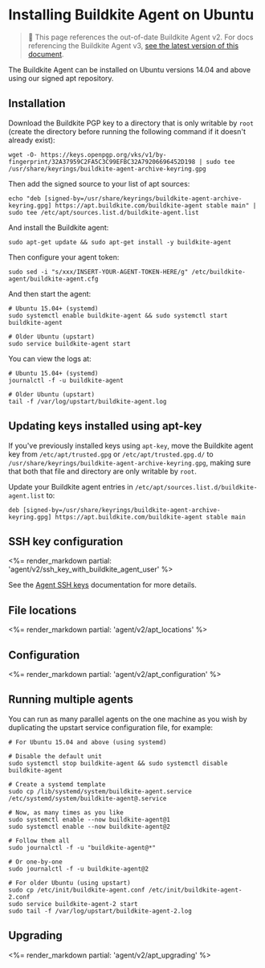 # Installing Buildkite Agent on Ubuntu

>🚧 This page references the out-of-date Buildkite Agent v2.
> For docs referencing the Buildkite Agent v3, <a href="/docs/agent/v3/ubuntu">see the latest version of this document</a>.

The Buildkite Agent can be installed on Ubuntu versions 14.04 and above using our signed apt repository.


## Installation

Download the Buildkite PGP key to a directory that is only writable by `root` (create the directory before running the following command if it doesn't already exist):

```shell
wget -O- https://keys.openpgp.org/vks/v1/by-fingerprint/32A37959C2FA5C3C99EFBC32A79206696452D198 | sudo tee /usr/share/keyrings/buildkite-agent-archive-keyring.gpg
```

Then add the signed source to your list of apt sources:

```shell
echo "deb [signed-by=/usr/share/keyrings/buildkite-agent-archive-keyring.gpg] https://apt.buildkite.com/buildkite-agent stable main" | sudo tee /etc/apt/sources.list.d/buildkite-agent.list
```

And install the Buildkite agent:

```shell
sudo apt-get update && sudo apt-get install -y buildkite-agent
```

Then configure your agent token:

```shell
sudo sed -i "s/xxx/INSERT-YOUR-AGENT-TOKEN-HERE/g" /etc/buildkite-agent/buildkite-agent.cfg
```

And then start the agent:

```shell
# Ubuntu 15.04+ (systemd)
sudo systemctl enable buildkite-agent && sudo systemctl start buildkite-agent

# Older Ubuntu (upstart)
sudo service buildkite-agent start
```

You can view the logs at:

```shell
# Ubuntu 15.04+ (systemd)
journalctl -f -u buildkite-agent

# Older Ubuntu (upstart)
tail -f /var/log/upstart/buildkite-agent.log
```

## Updating keys installed using apt-key

If you've previously installed keys using `apt-key`, move the Buildkite agent key from `/etc/apt/trusted.gpg` or `/etc/apt/trusted.gpg.d/` to `/usr/share/keyrings/buildkite-agent-archive-keyring.gpg`, making sure that both that file and directory are only writable by `root`.

Update your Buildkite agent entries in `/etc/apt/sources.list.d/buildkite-agent.list` to:

```shell
deb [signed-by=/usr/share/keyrings/buildkite-agent-archive-keyring.gpg] https://apt.buildkite.com/buildkite-agent stable main
```

## SSH key configuration

<%= render_markdown partial: 'agent/v2/ssh_key_with_buildkite_agent_user' %>

See the [Agent SSH keys](/docs/agent/v2/ssh-keys) documentation for more details.

## File locations

<%= render_markdown partial: 'agent/v2/apt_locations' %>

## Configuration

<%= render_markdown partial: 'agent/v2/apt_configuration' %>

## Running multiple agents

You can run as many parallel agents on the one machine as you wish by duplicating the upstart service configuration file, for example:

```shell
# For Ubuntu 15.04 and above (using systemd)

# Disable the default unit
sudo systemctl stop buildkite-agent && sudo systemctl disable buildkite-agent

# Create a systemd template
sudo cp /lib/systemd/system/buildkite-agent.service /etc/systemd/system/buildkite-agent@.service

# Now, as many times as you like
sudo systemctl enable --now buildkite-agent@1
sudo systemctl enable --now buildkite-agent@2

# Follow them all
sudo journalctl -f -u "buildkite-agent@*"

# Or one-by-one
sudo journalctl -f -u buildkite-agent@2

# For older Ubuntu (using upstart)
sudo cp /etc/init/buildkite-agent.conf /etc/init/buildkite-agent-2.conf
sudo service buildkite-agent-2 start
sudo tail -f /var/log/upstart/buildkite-agent-2.log
```

## Upgrading

<%= render_markdown partial: 'agent/v2/apt_upgrading' %>
